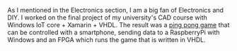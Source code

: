  As I mentioned in the Electronics section,  I am a big fan of Electronics and DIY. I worked on the final project of my university's CAD course with Windows IoT core + Xamarin + VHDL. The result was a [ping pong game](https://github.com/0xaryan/PingPongGame_CAD_VGA) that can be controlled with a smartphone, sending data to a RaspberryPi with Windows and an FPGA which runs the game that is written in VHDL. 
